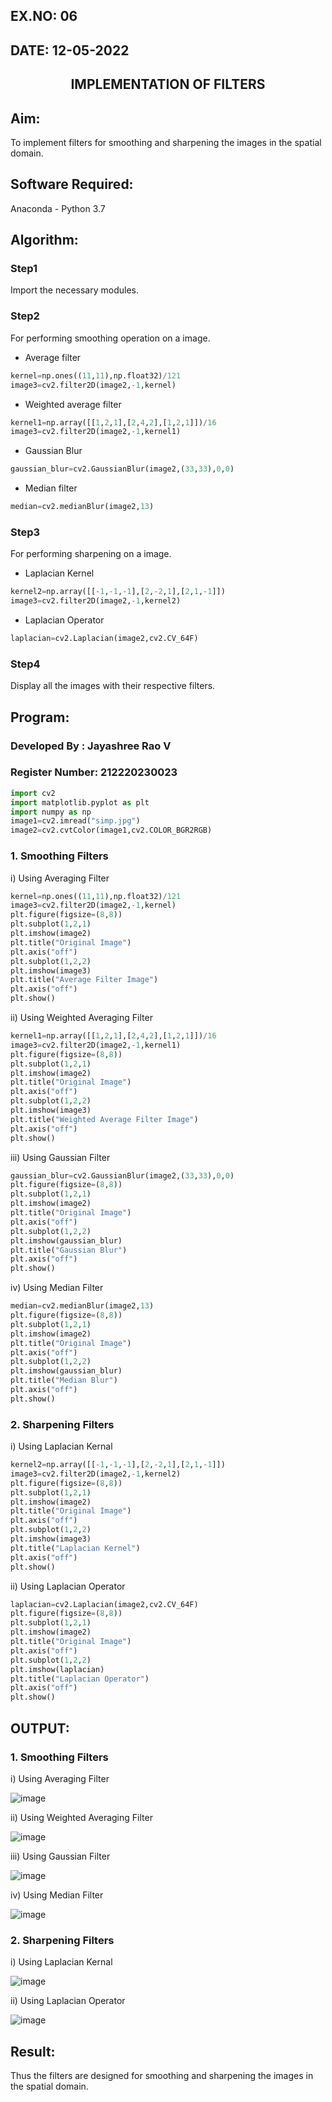 ## EX.NO: 06 <br>
## DATE: 12-05-2022
## <p align="center">IMPLEMENTATION OF FILTERS</p>

## Aim:

To implement filters for smoothing and sharpening the images in the spatial domain.

## Software Required:

Anaconda - Python 3.7

## Algorithm:

### Step1
Import the necessary modules.

### Step2
For performing smoothing operation on a image. 
- Average filter
```python
kernel=np.ones((11,11),np.float32)/121
image3=cv2.filter2D(image2,-1,kernel)
```
- Weighted average filter
```python
kernel1=np.array([[1,2,1],[2,4,2],[1,2,1]])/16
image3=cv2.filter2D(image2,-1,kernel1)
```
- Gaussian Blur 
```python
gaussian_blur=cv2.GaussianBlur(image2,(33,33),0,0)
```
- Median filter
```python
median=cv2.medianBlur(image2,13)
```

### Step3
For performing sharpening on a image.
- Laplacian Kernel
```python
kernel2=np.array([[-1,-1,-1],[2,-2,1],[2,1,-1]])
image3=cv2.filter2D(image2,-1,kernel2)
```
- Laplacian Operator
```python
laplacian=cv2.Laplacian(image2,cv2.CV_64F)
```

### Step4
Display all the images with their respective filters.

## Program:
### Developed By   : Jayashree Rao V
### Register Number: 212220230023
```PYTHON
import cv2
import matplotlib.pyplot as plt
import numpy as np
image1=cv2.imread("simp.jpg")
image2=cv2.cvtColor(image1,cv2.COLOR_BGR2RGB)
```

### 1. Smoothing Filters

i) Using Averaging Filter
```Python
kernel=np.ones((11,11),np.float32)/121
image3=cv2.filter2D(image2,-1,kernel)
plt.figure(figsize=(8,8))
plt.subplot(1,2,1)
plt.imshow(image2)
plt.title("Original Image")
plt.axis("off")
plt.subplot(1,2,2)
plt.imshow(image3)
plt.title("Average Filter Image")
plt.axis("off")
plt.show()
```

ii) Using Weighted Averaging Filter
```Python
kernel1=np.array([[1,2,1],[2,4,2],[1,2,1]])/16
image3=cv2.filter2D(image2,-1,kernel1)
plt.figure(figsize=(8,8))
plt.subplot(1,2,1)
plt.imshow(image2)
plt.title("Original Image")
plt.axis("off")
plt.subplot(1,2,2)
plt.imshow(image3)
plt.title("Weighted Average Filter Image")
plt.axis("off")
plt.show()
```

iii) Using Gaussian Filter
```Python
gaussian_blur=cv2.GaussianBlur(image2,(33,33),0,0)
plt.figure(figsize=(8,8))
plt.subplot(1,2,1)
plt.imshow(image2)
plt.title("Original Image")
plt.axis("off")
plt.subplot(1,2,2)
plt.imshow(gaussian_blur)
plt.title("Gaussian Blur")
plt.axis("off")
plt.show()
```

iv) Using Median Filter
```Python
median=cv2.medianBlur(image2,13)
plt.figure(figsize=(8,8))
plt.subplot(1,2,1)
plt.imshow(image2)
plt.title("Original Image")
plt.axis("off")
plt.subplot(1,2,2)
plt.imshow(gaussian_blur)
plt.title("Median Blur")
plt.axis("off")
plt.show()
```

### 2. Sharpening Filters
i) Using Laplacian Kernal
```Python
kernel2=np.array([[-1,-1,-1],[2,-2,1],[2,1,-1]])
image3=cv2.filter2D(image2,-1,kernel2)
plt.figure(figsize=(8,8))
plt.subplot(1,2,1)
plt.imshow(image2)
plt.title("Original Image")
plt.axis("off")
plt.subplot(1,2,2)
plt.imshow(image3)
plt.title("Laplacian Kernel")
plt.axis("off")
plt.show()
```

ii) Using Laplacian Operator
```Python
laplacian=cv2.Laplacian(image2,cv2.CV_64F)
plt.figure(figsize=(8,8))
plt.subplot(1,2,1)
plt.imshow(image2)
plt.title("Original Image")
plt.axis("off")
plt.subplot(1,2,2)
plt.imshow(laplacian)
plt.title("Laplacian Operator")
plt.axis("off")
plt.show()
```

## OUTPUT:
### 1. Smoothing Filters
i) Using Averaging Filter

![image](https://user-images.githubusercontent.com/74660507/167992682-a28327f5-12b7-4c01-a8dd-034a9ffaf803.png)

ii) Using Weighted Averaging Filter

![image](https://user-images.githubusercontent.com/74660507/167992717-4c10f23c-95f3-4de6-8c13-75634cdf0d36.png)

iii) Using Gaussian Filter

![image](https://user-images.githubusercontent.com/74660507/167992759-fdf5a3a7-013e-4d1f-9eb6-003274651bd1.png)

iv) Using Median Filter

![image](https://user-images.githubusercontent.com/74660507/167992794-af5e5a51-7720-41e6-a3c5-3c2d3f1948da.png)


### 2. Sharpening Filters
i) Using Laplacian Kernal

![image](https://user-images.githubusercontent.com/74660507/167992873-2bbb44a7-b0a3-4cb5-92a7-30f6619ba5c5.png)

ii) Using Laplacian Operator


![image](https://user-images.githubusercontent.com/74660507/167992902-3e54210b-6bd1-4c98-a5be-bcd046e86175.png)



## Result:
Thus the filters are designed for smoothing and sharpening the images in the spatial domain.
